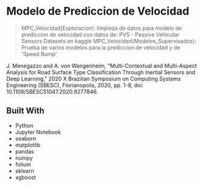 <a name="readme-top"></a>

# Modelo de Prediccion de Velocidad

> MPC_Velocidad(Exploracion): limpieza de datos para modelo de prediccion de velocidad con datos de: PVS - Passive Vehicular Sensors Datasets en kaggle
> MPC_Velocidad(Modelos_Supervisados): Prueba de varios modelos para la prediccion de velocidad y de 'Speed Bump' 

J. Menegazzo and A. von Wangenheim, "Multi-Contextual and Multi-Aspect Analysis for Road Surface Type Classification Through Inertial Sensors and Deep Learning," 2020 X Brazilian Symposium on Computing Systems Engineering (SBESC), Florianopolis, 2020, pp. 1-8, doi: 10.1109/SBESC51047.2020.9277846.
 

## Built With

- Python
- Jupyter Notebook
- seaborn
- matplotlib
- pandas
- numpy
- folium
- sklearn
- xgboost
